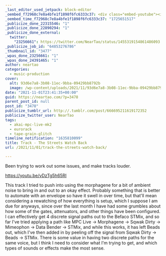 ```yaml
---
_last_editor_used_jetpack: block-editor
_oembed_f72968c7e8a4bfe1f1898f6fc6333c37: <div class="embed-youtube"><iframe title="The Streets Watch Back" width="750" height="422" src="https://www.youtube.com/embed/vDzTg5h65RI?feature=oembed" frameborder="0" allow="accelerometer; autoplay; clipboard-write; encrypted-media; gyroscope; picture-in-picture; web-share" referrerpolicy="strict-origin-when-cross-origin" allowfullscreen></iframe></div>
_oembed_time_f72968c7e8a4bfe1f1898f6fc6333c37: "1725651517"
_publicize_done_22315546: "1"
_publicize_done_22890294: "1"
_publicize_done_external:
  twitter:
    "23256661": https://twitter.com/NearTao/status/1455319154861486093
_publicize_job_id: "64853276786"
_thumbnail_id: "3477"
_wpas_done_23256661: "1"
_wpas_done_24391465: "1"
author: neartao
categories:
  - music-production
cover:
  alt: 93d6e7a8-3b08-11ec-9bba-09429bb8792b
  image: /wp-content/uploads/2021/11/93d6e7a8-3b08-11ec-9bba-09429bb8792b.png
date: "2021-11-01T23:41:35+00:00"
guid: https://neartao.com/?p=3478
parent_post_id: null
post_id: "3478"
publicize_tumblr_url: http://.tumblr.com/post/666695211619172352
publicize_twitter_user: NearTao
tags:
  - akai-mpc-live-mk2
  - eurorack
  - tape-grain-glitch
timeline_notification: "1635810099"
title: Track - The Streets Watch Back
url: /2021/11/01/track-the-streets-watch-back/

---
```

Been trying to work out some issues, and make tracks louder.

https://youtu.be/vDzTg5h65RI

This track I tried to push into using the morphagene for a bit of ambient noise to bring in and out to an okay effect. Probably something that is better to automate with an envelope so have it swell in over time, but that'll mean considering a rewatching of how everything is setup, which I suppose I am due for anyways, since over the last month I have had some grumbles about how some of the gates, attenuators, and other things have been configured. I can effectively get 4 discrete signal paths out to the Befaco STMix, and so far I've tried applying a path like MPC Live -> Morphagene -> Sqwak Dirty -> Mimeophon -> Data Bender -> STMix, and while this works, it has left Beads out, which I've then added in by peeling off the signal from Sqwak Dirty -> Beads -> STMix. There is some value in having two discrete paths for the same voice, but I think I need to consider what I'm trying to get, and which types of sounds or effects make the most sense.
